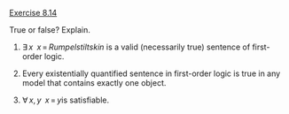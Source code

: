 [Exercise 8.14](ex_14/)

True or false? Explain.

1.  ${\exists\,x\;\;} x{{\,=\,}}{Rumpelstiltskin}$ is a valid
    (necessarily true) sentence of first-order logic.

2.  Every existentially quantified sentence in first-order logic is true
    in any model that contains exactly one object.

3.  ${\forall\,x,y\;\;} x{{\,=\,}}y$is satisfiable.

